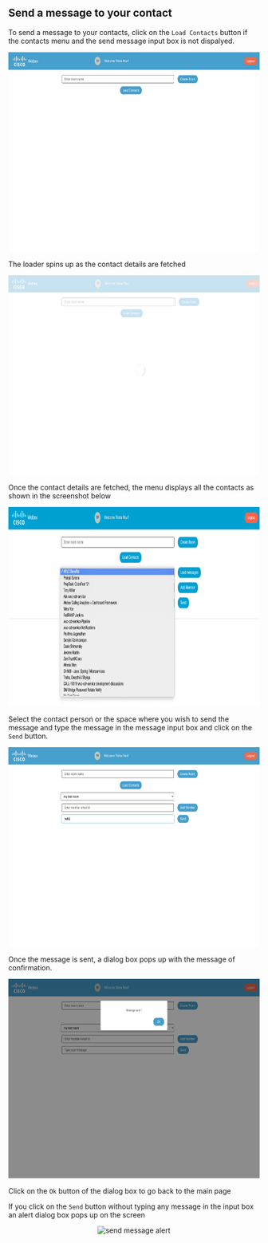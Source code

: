 ## Send a message to your contact

To send a message to your contacts, click on the `Load Contacts` button if the contacts menu and the send message input box is not dispalyed.

<p align="center">
    <img src="home.png" height="400px" alt="home" />
</p>

The loader spins up as the contact details are fetched

<p align="center">
    <img src="loader.png" height="400px" alt="loader" />
</p>

Once the contact details are fetched, the menu displays all the contacts as shown in the screenshot below

<p align="center">
    <img src="contacts.png" height="400px" alt="contacts" />
</p>

Select the contact person or the space where you wish to send the message and type the message in the message input box and click on the `Send` button.

<p align="center">
    <img src="sendmessage.png" height="400px" alt="send message" />
</p>

Once the message is sent, a dialog box pops up with the message of confirmation.

<p align="center">
    <img src="sentdialog.png" height="400px" alt="sent dialog" />
</p>

Click on the `Ok` button of the dialog box to go back to the main page

If you click on the `Send` button without typing any message in the input box an alert dialog box pops up on the screen

<p align="center">
    <img src="sentmessagealert.png" height="400px" alt="send message alert" />
</p>